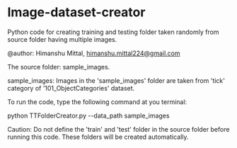 # Image-dataset-creator
Python code for creating training and testing folder taken randomly from source folder having multiple images.

@author: Himanshu Mittal, himanshu.mittal224@gmail.com

The source folder: sample_images.

sample_images: Images in the 'sample_images' folder are taken from  'tick' category of '101_ObjectCategories' dataset.
                    
To run the code, type the following command at you terminal:
  
  python TTFolderCreator.py --data_path sample_images


Caution: Do not define the 'train' and 'test' folder in the source folder before running this code. These folders will be               created automatically.
